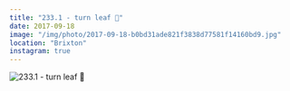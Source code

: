 ```yaml
---
title: "233.1 - turn leaf 🍃"
date: 2017-09-18
image: "/img/photo/2017-09-18-b0bd31ade821f3838d77581f14160bd9.jpg"
location: "Brixton"
instagram: true
---
```


![233.1 - turn leaf 🍃](/img/photo/2017-09-18-b0bd31ade821f3838d77581f14160bd9.jpg)
